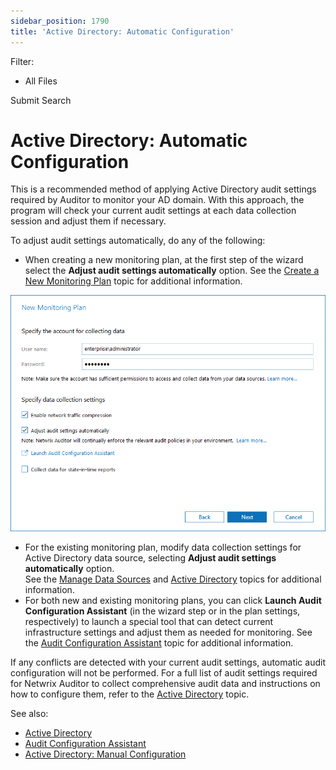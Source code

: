 ```yaml
---
sidebar_position: 1790
title: 'Active Directory: Automatic Configuration'
---
```


Filter: 

* All Files

Submit Search

# Active Directory: Automatic Configuration

This is a recommended method of applying Active Directory audit settings required by Auditor to monitor your AD domain. With this approach, the program will check your current audit settings at each data collection session and adjust them if necessary.

To adjust audit settings automatically, do any of the following:

* When creating a new monitoring plan, at the first step of the wizard select the **Adjust audit settings automatically** option. See the [Create a New Monitoring Plan](../../Admin/MonitoringPlans/Create "Settings for Data Collection") topic for additional information.

[![](../../../../../../static/images/Auditor_10.7/Content/Resources/Images/Auditor/MonitoringPlans/MP_wizard_step1_AD_thumb_0_0.png)](../../../Resources/Images/Auditor/MonitoringPlans/MP_wizard_step1_AD.png)

* For the existing monitoring plan, modify data collection settings for Active Directory data source, selecting **Adjust audit settings automatically** option.   
  See the [Manage Data Sources](../../Admin/MonitoringPlans/DataSource "Manage Data Sources") and [Active Directory](../../Admin/MonitoringPlans/ActiveDirectory/Overview "Active Directory Plans") topics for additional information.
* For both new and existing monitoring plans, you can click **Launch Audit Configuration Assistant** (in the wizard step or in the plan settings, respectively) to launch a special tool that can detect current infrastructure settings and adjust them as needed for monitoring. See the [Audit Configuration Assistant](../../Tools/AuditConfigurationAssistant "Audit Configuration Assistant") topic for additional information.

If any conflicts are detected with your current audit settings, automatic audit configuration will not be performed. For a full list of audit settings required for Netwrix Auditor to collect comprehensive audit data and instructions on how to configure them, refer to the [Active Directory](Overview "Active Directory") topic.

See also:

* [Active Directory](Overview "Active Directory")
* [Audit Configuration Assistant](../../Tools/AuditConfigurationAssistant "Audit Configuration Assistant")
* [Active Directory: Manual Configuration](Manual "Active Directory: Manual Configuration")